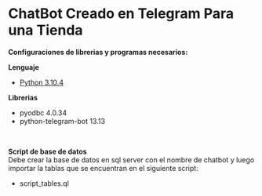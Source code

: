 
# ChatBot Creado en Telegram Para una Tienda

**Configuraciones de librerias y programas necesarios:**

**Lenguaje**
* [Python 3.10.4 ](https://www.python.org/downloads/release/python-3104/)

**Librerias**
<!-- * pip 22.0.4 -->
* pyodbc 4.0.34
* python-telegram-bot 13.13

<br>

**Script de base de datos**
<br>
Debe crear la base de datos en sql server con el nombre de chatbot y luego importar la tablas que se encuentran en el siguiente script: 
* script_tables.ql


